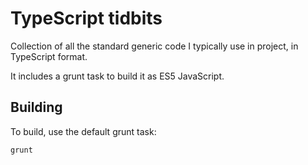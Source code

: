 # TypeScript tidbits

Collection of all the standard generic code I typically use in project, in TypeScript format.

It includes a grunt task to build it as ES5 JavaScript.


## Building

To build, use the default grunt task:

    grunt
